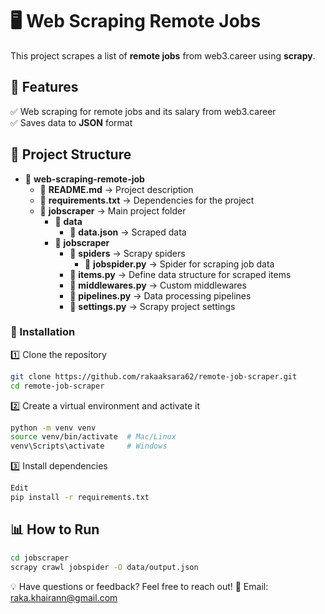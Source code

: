 # 🖥️ Web Scraping Remote Jobs

This project scrapes a list of **remote jobs** from web3.career using **scrapy**.

## 🚀 **Features**
✅ Web scraping for remote jobs and its salary from web3.career  
✅ Saves data to **JSON** format  

## 📂 **Project Structure**
- 📂 **web-scraping-remote-job**
    - 📜 **README.md** → Project description
    - 📜 **requirements.txt** → Dependencies for the project
    - 📂 **jobscraper** → Main project folder
        - 📂 **data**
            - 📜 **data.json** → Scraped data
        - 📂 **jobscraper**
            - 📂 **spiders** → Scrapy spiders
                - 📜 **jobspider.py** → Spider for scraping job data
            - 📜 **items.py** → Define data structure for scraped items
            - 📜 **middlewares.py** → Custom middlewares
            - 📜 **pipelines.py** → Data processing pipelines
            - 📜 **settings.py** → Scrapy project settings

### 🔧 Installation  
1️⃣ Clone the repository  
```bash
git clone https://github.com/rakaaksara62/remote-job-scraper.git
cd remote-job-scraper
```
2️⃣ Create a virtual environment and activate it

```bash
python -m venv venv
source venv/bin/activate  # Mac/Linux
venv\Scripts\activate     # Windows
```
3️⃣ Install dependencies
```bash
Edit
pip install -r requirements.txt
```
## 📊 How to Run
```bash
cd jobscraper
scrapy crawl jobspider -O data/output.json
```

💡 Have questions or feedback? Feel free to reach out!
📧 Email: raka.khairann@gmail.com

